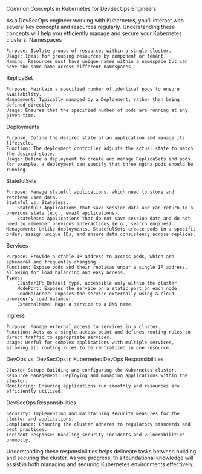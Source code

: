 Common Concepts in Kubernetes for DevSecOps Engineers

As a DevSecOps engineer working with Kubernetes, you’ll interact with several key concepts and resources regularly. Understanding these concepts will help you efficiently manage and secure your Kubernetes clusters.
Namespaces

    Purpose: Isolate groups of resources within a single cluster.
    Usage: Ideal for grouping resources by component or tenant.
    Naming: Resources must have unique names within a namespace but can have the same name across different namespaces.

ReplicaSet

    Purpose: Maintain a specified number of identical pods to ensure availability.
    Management: Typically managed by a Deployment, rather than being defined directly.
    Usage: Ensures that the specified number of pods are running at any given time.

Deployments

    Purpose: Define the desired state of an application and manage its lifecycle.
    Function: The deployment controller adjusts the actual state to match the desired state.
    Usage: Define a deployment to create and manage ReplicaSets and pods. For example, a deployment can specify that three nginx pods should be running.

StatefulSets

    Purpose: Manage stateful applications, which need to store and retrieve user data.
    Stateful vs. Stateless:
        Stateful: Applications that save session data and can return to a previous state (e.g., email applications).
        Stateless: Applications that do not save session data and do not need to remember previous interactions (e.g., search engines).
    Management: Unlike deployments, StatefulSets create pods in a specific order, assign unique IDs, and ensure data consistency across replicas.

Services

    Purpose: Provide a stable IP address to access pods, which are ephemeral and frequently changing.
    Function: Expose pods and their replicas under a single IP address, allowing for load balancing and easy access.
    Types:
        ClusterIP: Default type, accessible only within the cluster.
        NodePort: Exposes the service on a static port on each node.
        LoadBalancer: Exposes the service externally using a cloud provider's load balancer.
        ExternalName: Maps a service to a DNS name.

Ingress

    Purpose: Manage external access to services in a cluster.
    Function: Acts as a single access point and defines routing rules to direct traffic to appropriate services.
    Usage: Useful for complex applications with multiple services, allowing all routing rules to be centralized in one resource.

DevOps vs. DevSecOps in Kubernetes
DevOps Responsibilities

    Cluster Setup: Building and configuring the Kubernetes cluster.
    Resource Management: Deploying and managing applications within the cluster.
    Monitoring: Ensuring applications run smoothly and resources are efficiently utilized.

DevSecOps Responsibilities

    Security: Implementing and maintaining security measures for the cluster and applications.
    Compliance: Ensuring the cluster adheres to regulatory standards and best practices.
    Incident Response: Handling security incidents and vulnerabilities promptly.

Understanding these responsibilities helps delineate tasks between building and securing the cluster. As you progress, this foundational knowledge will assist in both managing and securing Kubernetes environments effectively.


